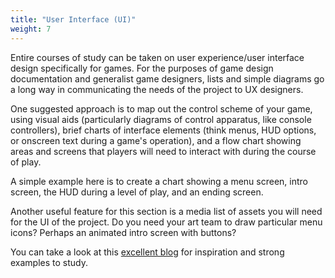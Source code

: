 ```yaml
---
title: "User Interface (UI)"
weight: 7
---
```


Entire courses of study can be taken on user experience/user interface design specifically for games. For the purposes
of game design documentation and generalist game designers, lists and simple diagrams go a long way in communicating the
needs of the project to UX designers.

One suggested approach is to map out the control scheme of your game, using visual aids (particularly diagrams of
control apparatus, like console controllers), brief charts of interface elements (think menus, HUD options, or onscreen
text during a game's operation), and a flow chart showing areas and screens that players will need to interact with
during the course of play.

A simple example here is to create a chart showing a menu screen, intro screen, the HUD during a level of play, and an
ending screen.

Another useful feature for this section is a media list of assets you will need for the UI of the project. Do you need
your art team to draw particular menu icons? Perhaps an animated intro screen with buttons?

You can take a look at this [excellent blog](https://www.gamedeveloper.com/design/6-game-ui-you-should-study) for
inspiration and strong examples to study.
